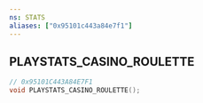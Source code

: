 ```yaml
---
ns: STATS
aliases: ["0x95101c443a84e7f1"]
---
```

## PLAYSTATS_CASINO_ROULETTE

```c
// 0x95101C443A84E7F1
void PLAYSTATS_CASINO_ROULETTE();
```
